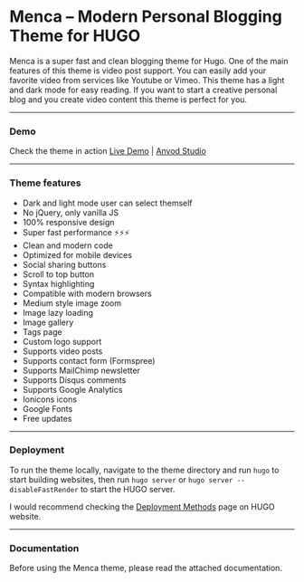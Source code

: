 # Menca – Modern Personal Blogging Theme for HUGO

Menca is a super fast and clean blogging theme for Hugo. One of the main features of this theme is video post support. You can easily add your favorite video from services like Youtube or Vimeo. This theme has a light and dark mode for easy reading. If you want to start a creative personal blog and you create video content this theme is perfect for you.

* * *

### Demo

Check the theme in action [Live Demo](https://menca-hugo.netlify.app/) |
[Anvod Studio](https://themeforest.net/user/anvodstudio)

* * *

### Theme features

- Dark and light mode user can select themself
- No jQuery, only vanilla JS
- 100% responsive design
- Super fast performance ⚡⚡⚡
- Clean and modern code
- Optimized for mobile devices
- Social sharing buttons
- Scroll to top button
- Syntax highlighting
- Compatible with modern browsers
- Medium style image zoom
- Image lazy loading
- Image gallery
- Tags page
- Custom logo support
- Supports video posts
- Supports contact form (Formspree)
- Supports MailChimp newsletter
- Supports Disqus comments
- Supports Google Analytics
- Ionicons icons
- Google Fonts
- Free updates

* * *

### Deployment

To run the theme locally, navigate to the theme directory and run `hugo` to start building websites, then run `hugo server` or `hugo server --disableFastRender` to start the HUGO server.

I would recommend checking the [Deployment Methods](https://gohugo.io/hosting-and-deployment/) page on HUGO website.

* * *

### Documentation

Before using the Menca theme, please read the attached documentation.
